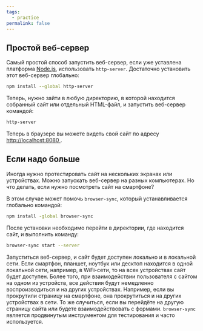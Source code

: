 ```yaml
---
tags:
  - practice
permalink: false
---
```


## Простой веб-сервер

Самый простой способ запустить веб-сервер, если уже уставлена платформа [Node.js](/tools/articles/nodejs), использовать `http-server`. Достаточно установить этот веб-сервер глобально:

```bash
npm install --global http-server
```

Теперь, нужно зайти в любую директорию, в которой находится собранный сайт или отдельный HTML-файл, и запустить веб-сервер командой:

```bash
http-server
```

Теперь в браузере вы можете видеть свой сайт по адресу [http://localhost:8080 ](http://localhost:8080 ).

## Если надо больше

Иногда нужно протестировать сайт на нескольких экранах или устройствах. Можно запускать веб-сервер на разных компьютерах. Но что делать, если нужно посмотреть сайт на смартфоне?

В этом случае может помочь `browser-sync`, который устанавливается глобально командой:

```bash
npm install -global browser-sync
```

После установки необходимо перейти в директории, где находится сайт, и выполнить команду:

```bash
browser-sync start --server
```

Запуститься веб-сервер, и сайт будет доступен локально и в локальной сети. Если смартфон, планшет, ноутбук или десктоп находится в одной локальной сети, например, в WiFi-сети, то на всех устройствах сайт будет доступен. Более того, при взаимодействии пользователя с сайтом на одном из устройств, все действия будут немедленно воспроизводиться и на других устройствах. Например, если вы прокрутили страницу на смартфоне, она прокрутиться и на других устройствах в сети. То же случиться, если вы перейдёте на другую страницу сайта или будете взаимодействовать с формами. `browser-sync` является продвинутым инструментом для тестирования и часто используется.

